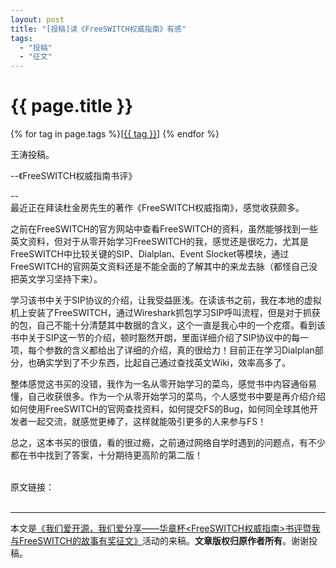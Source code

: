 ```yaml
---
layout: post
title: "[投稿]读《FreeSWITCH权威指南》有感"
tags:
  - "投稿"
  - "征文"
---
```


# {{ page.title }}

<div class="tags">
{% for tag in page.tags %}[<a class="tag" href="/tags.html#{{ tag }}">{{ tag }}</a>] {% endfor %}
</div>

王涛投稿。

--《FreeSWITCH权威指南书评》

--
<br />
最近正在拜读杜金房先生的著作《FreeSWITCH权威指南》，感觉收获颇多。

之前在FreeSWITCH的官方网站中查看FreeSWITCH的资料，虽然能够找到一些英文资料，但对于从零开始学习FreeSWITCH的我，感觉还是很吃力，尤其是FreeSWITCH中比较关键的SIP、Dialplan、Event Slocket等模块，通过FreeSWITCH的官网英文资料还是不能全面的了解其中的来龙去脉（都怪自己没把英文学习坚持下来）。

学习该书中关于SIP协议的介绍，让我受益匪浅。在读该书之前，我在本地的虚拟机上安装了FreeSWITCH，通过Wireshark抓包学习SIP呼叫流程，但是对于抓获的包，自己不能十分清楚其中数据的含义，这个一直是我心中的一个疙瘩。看到该书中关于SIP这一节的介绍，顿时豁然开朗，里面详细介绍了SIP协议中的每一项，每个参数的含义都给出了详细的介绍，真的很给力！目前正在学习Dialplan部分，也确实学到了不少东西，比起自己通过查找英文Wiki，效率高多了。

整体感觉这书买的没错，我作为一名从零开始学习的菜鸟，感觉书中内容通俗易懂，自己收获很多。作为一个从零开始学习的菜鸟，个人感觉书中要是再介绍介绍如何使用FreeSWITCH的官网查找资料，如何提交FS的Bug，如何同全球其他开发者一起交流，就感觉更棒了，这样就能吸引更多的人来参与FS！

总之，这本书买的很值，看的很过瘾，之前通过网络自学时遇到的问题点，有不少都在书中找到了答案，十分期待更高阶的第二版！

<br />
原文链接：<http://blog.csdn.net/wtswjtu/article/details/34856999>

<br>
<br>
<hr>


本文是[《我们爱开源，我们爱分享——华章杯<FreeSWITCH权威指南>书评暨我与FreeSWITCH的故事有奖征文》](/2014/06/20/FreeSWITCH-The-Definitive-Guide-book-review.html)活动的来稿。**文章版权归原作者所有**。谢谢投稿。

